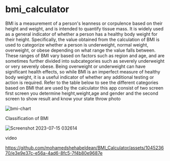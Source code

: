 # bmi_calculator
BMI is a measurement of a person's leanness or corpulence based on their height and weight, and is intended to quantify tissue mass. It is widely used as a general indicator of whether a person has a healthy body weight for their height. Specifically, the value obtained from the calculation of BMI is used to categorize whether a person is underweight, normal weight, overweight, or obese depending on what range the value falls between. These ranges of BMI vary based on factors such as region and age, and are sometimes further divided into subcategories such as severely underweight or very severely obese. Being overweight or underweight can have significant health effects, so while BMI is an imperfect measure of healthy body weight, it is a useful indicator of whether any additional testing or action is required. Refer to the table below to see the different categories based on BMI that are used by the calculator
this app consist of two screen first screen you determine height,weight,age and gender and the second screen to show result and know your state throw photo 


![bmi-chart](https://github.com/mohamedshehabeldean/BMI_Calculator/assets/104523670/05e69bd4-9fa6-4ffd-9d68-0c0222545e04)


Classification of BMI


![Screenshot 2023-07-15 032614](https://github.com/mohamedshehabeldean/BMI_Calculator/assets/104523670/3b34a9b7-3433-454f-995b-92d45ce0240c)

video




https://github.com/mohamedshehabeldean/BMI_Calculator/assets/104523670/e3e9e37c-e56a-4ad6-8fc5-7f4b80e9687e



